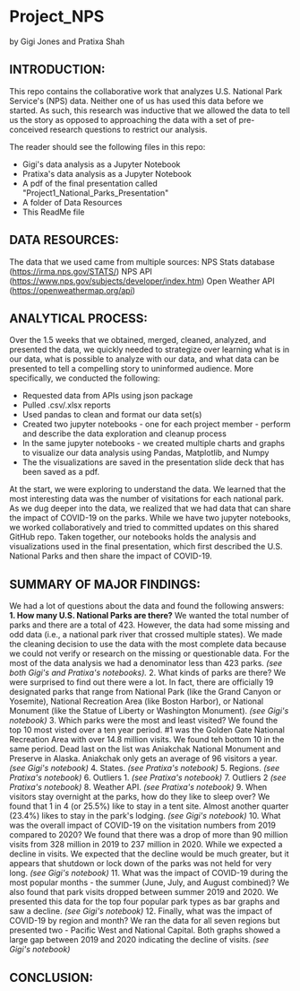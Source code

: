 # Project_NPS
by Gigi Jones and Pratixa Shah

## INTRODUCTION: 
This repo contains the collaborative work that analyzes U.S. National Park Service's (NPS) data. Neither one of us has used this data before we started. As such, this research was inductive that we allowed the data to tell us the story as opposed to approaching the data with a set of pre-conceived research questions to restrict our analysis. 

The reader should see the following files in this repo:
  * Gigi's data analysis as a Jupyter Notebook 
  * Pratixa's data analysis as a Jupyter Notebook
  * A pdf of the final presentation called "Project1_National_Parks_Presentation"
  * A folder of Data Resources 
  * This ReadMe file

## DATA RESOURCES:
The data that we used came from multiple sources: 
  NPS Stats database (https://irma.nps.gov/STATS/)
  NPS API (https://www.nps.gov/subjects/developer/index.htm)
  Open Weather API (https://openweathermap.org/api) 


## ANALYTICAL PROCESS:
Over the 1.5 weeks that we obtained, merged, cleaned, analyzed, and presented the data, we quickly needed to strategize over learning what is in our data, what is possible to analyze with our data, and what data can be presented to tell a compelling story to uninformed audience. More specifically, we conducted the following:
  * Requested data from APIs using json package
  * Pulled .csv/.xlsx reports
  * Used pandas to clean and format our data set(s)
  * Created two jupyter notebooks - one for each project member - perform and describe the data exploration and cleanup process
  * In the same jupyter notebooks - we created multiple charts and graphs to visualize our data analysis using Pandas, Matplotlib, and Numpy
  * The the visualizations are saved in the presentation slide deck that has been saved as a pdf.

At the start, we were exploring to understand the data. We learned that the most interesting data was the number of visitations for each national park. As we dug deeper into the data, we realized that we had data that can share the impact of COVID-19 on the parks. While we have two jupyter notebooks, we worked collaboratively and tried to committed updates on this shared GitHub repo. Taken together, our notebooks holds the analysis and visualizations used in the final presentation, which first described the U.S. National Parks and then share the impact of COVID-19.
  
## SUMMARY OF MAJOR FINDINGS:
We had a lot of questions about the data and found the following answers:
**1. How many U.S. National Parks are there?** We wanted the total number of parks and there are a total of 423. However, the data had some missing and odd data (i.e., a national park river that crossed multiple states). We made the cleaning decision to use the data with the most complete data because we could not verify or research on the missing or questionable data. For the most of the data analysis we had a denominator less than 423 parks. *(see both Gigi's and Pratixa's notebooks).* 
2. What kinds of parks are there? We were surprised to find out there were a lot. In fact, there are officially 19 designated parks that range from National Park (like the Grand Canyon or Yosemite), National Recreation Area (like Boston Harbor), or National Monument (like the Statue of Liberty or Washington Monument). *(see Gigi's notebook)* 
3. Which parks were the most and least visited? We found the top 10 most visted over a ten year period. #1 was the Golden Gate National Recreation Area with over 14.8 million visits. We found teh bottom 10 in the same period. Dead last on the list was Aniakchak National Monument and Preserve in Alaska. Aniakchak only gets an average of 96 visitors a year. *(see Gigi's notebook)* 
4. States. *(see Pratixa's notebook)* 
5. Regions. *(see Pratixa's notebook)* 
6. Outliers 1. *(see Pratixa's notebook)* 
7. Outliers 2  *(see Pratixa's notebook)* 
8. Weather API.  *(see Pratixa's notebook)* 
9. When visitors stay overnight at the parks, how do they like to sleep over? We found that 1 in 4 (or 25.5%) like to stay in a tent site. Almost another quarter (23.4%) likes to stay in the park's lodging. *(see Gigi's notebook)* 
10. What was the overall impact of COVID-19 on the visitation numbers from 2019 compared to 2020? We found that there was a drop of more than 90 million visits from 328 million in 2019 to 237 million in 2020. While we expected a decline in visits. We expected that the decline would be much greater, but it appears that shutdown or lock down of the parks was not held for very long. *(see Gigi's notebook)* 
11. What was the impact of COVID-19 during the most popular months - the summer (June, July, and August combined)? We also found that park visits dropped between summer 2019 and 2020. We presented this data for the top four popular park types as bar graphs and saw a decline. *(see Gigi's notebook)*
12. Finally, what was the impact of COVID-19 by region and month? We ran the data for all seven regions but presented two - Pacific West and National Capital. Both graphs showed a large gap between 2019 and 2020 indicating the decline of visits. *(see Gigi's notebook)* 


## CONCLUSION:


